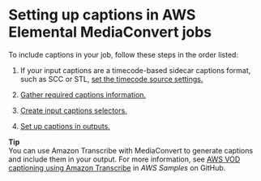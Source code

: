 # Setting up captions in AWS Elemental MediaConvert jobs<a name="including-captions"></a>

To include captions in your job, follow these steps in the order listed:

1. If your input captions are a timecode\-based sidecar captions format, such as SCC or STL, [set the timecode source settings\.](set-the-timecode-source-settings.md)

1. [Gather required captions information\.](gather-required-captions-information.md)

1. [Create input captions selectors\.](create-input-caption-selectors.md)

1. [Set up captions in outputs\.](set-up-captions-in-outputs.md)

**Tip**  
You can use Amazon Transcribe with MediaConvert to generate captions and include them in your output\. For more information, see [AWS VOD captioning using Amazon Transcribe](https://github.com/aws-samples/aws-transcribe-captioning-tools) in *AWS Samples* on GitHub\.